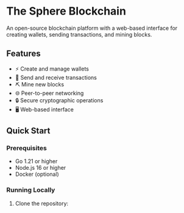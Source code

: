 # The Sphere Blockchain

An open-source blockchain platform with a web-based interface for creating wallets, sending transactions, and mining blocks.

## Features

- ⚡ Create and manage wallets
- 💸 Send and receive transactions
- ⛏️ Mine new blocks
- 🌐 Peer-to-peer networking
- 🔒 Secure cryptographic operations
- 🖥️ Web-based interface

## Quick Start

### Prerequisites

- Go 1.21 or higher
- Node.js 16 or higher
- Docker (optional)

### Running Locally

1. Clone the repository: 